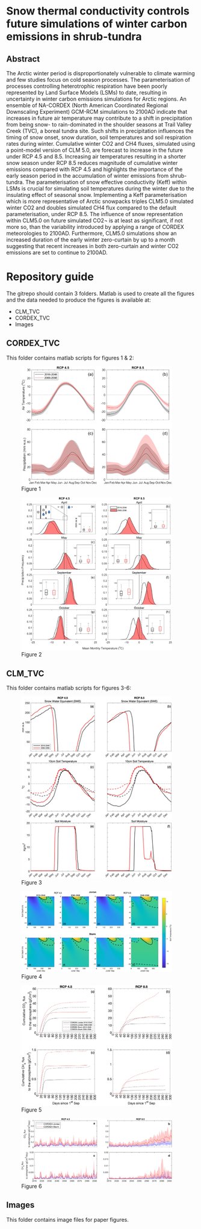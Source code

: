 # Snow thermal conductivity controls future simulations of winter carbon emissions in shrub-tundra
## Abstract
The Arctic winter period is disproportionately vulnerable to climate warming and few studies focus on cold season processes. The parameterisation of processes controlling heterotrophic respiration have been poorly represented by Land Surface Models (LSMs) to date, resulting in uncertainty in winter carbon emissions simulations for Arctic regions. An ensemble of NA-CORDEX (North American Coordinated Regional Downscaling Experiment) GCM-RCM simulations to 2100AD indicate that increases in future air temperature may contribute to a shift in precipitation from being snow- to rain-dominated in the shoulder seasons at Trail Valley Creek (TVC), a boreal tundra site. Such shifts in precipitation influences the timing of snow onset, snow duration, soil temperatures and soil respiration rates during winter. Cumulative winter CO2 and CH4 fluxes, simulated using a point-model version of CLM 5.0, are forecast to increase in the future under RCP 4.5 and 8.5. Increasing air temperatures resulting in a shorter snow season under RCP 8.5 reduces magnitude of cumulative winter emissions compared with RCP 4.5 and highlights the importance of the early season period in the accumulation of winter emissions from shrub-tundra. The parameterisation of snow effective conductivity (Keff) within LSMs is crucial for simulating soil temperatures during the winter due to the insulating effect of seasonal snow. Implementing a Keff parameterisation which is more representative of Arctic snowpacks triples CLM5.0 simulated winter CO2 and doubles simulated CH4 flux compared to the default parameterisation, under RCP 8.5. The influence of snow representation within CLM5.0 on future simulated CO2¬ is at least as significant, if not more so, than the variability introduced by applying a range of CORDEX meteorologies to 2100AD. Furthermore, CLM5.0 simulations show an increased duration of the early winter zero-curtain by up to a month suggesting that recent increases in both zero-curtain and winter CO2 emissions are set to continue to 2100AD.

# Repository guide
The gitrepo should contain 3 folders. Matlab is used to create all the figures and the data needed to produce the figures is available at:
- CLM_TVC
- CORDEX_TVC
- Images

## CORDEX_TVC
This folder contains matlab scripts for figures 1 & 2:

<figure>
  <img src="Images/rcps_tiled.jpg" alt="Figure 1" width="400"/>
  <figcaption>Figure 1</figcaption>
</figure>

<figure>
  <img src="Images/frequency_plot_final.png" alt="Figure 2" width="400"/>
  <figcaption>Figure 2</figcaption>
</figure>

## CLM_TVC
This folder contains matlab scripts for figures 3-6:

<figure>
  <img src="Images/SWE_GT_SL.jpg" alt="Figure 3" width="400"/>
  <figcaption>Figure 3</figcaption>
</figure>

<figure>
  <img src="Images/heat_map.jpg" alt="Figure 4" width="400"/>
  <figcaption>Figure 4</figcaption>
</figure>

<figure>
  <img src="Images/cumu.jpg" alt="Figure 5" width="400"/>
  <figcaption>Figure 5</figcaption>
</figure>

<figure>
  <img src="Images/param_combined.jpg" alt="Figure 6" width="400"/>
  <figcaption>Figure 6</figcaption>
</figure>

## Images
This folder contains image files for paper figures.


